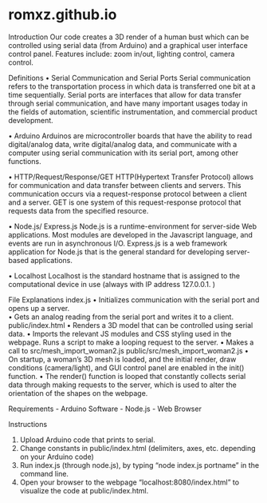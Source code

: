 # romxz.github.io

Introduction
Our code creates a 3D render of a human bust which can be controlled using serial data (from Arduino) and a graphical user interface control panel. Features include: zoom in/out, lighting control, camera control. 

Definitions
•	Serial Communication and Serial Ports
Serial communication refers to the transportation process in which data is transferred one bit at a time sequentially. Serial ports are interfaces that allow for data transfer through serial communication, and have many important usages today in the fields of automation, scientific instrumentation, and commercial product development.

•	Arduino
Arduinos are microcontroller boards that have the ability to read digital/analog data, write digital/analog data, and communicate with a computer using serial communication with its serial port, among other functions. 

•	HTTP/Request/Response/GET
HTTP(Hypertext Transfer Protocol) allows for communication and data transfer between clients and servers. This communication occurs via a request-response protocol between a client and a server. GET is one system of this request-response protocol that requests data from the specified resource. 

•	Node.js/ Express.js
Node.js is a runtime-environment for server-side Web applications. Most modules are developed in the Javascript language, and events are run in asynchronous I/O.  Express.js is a web framework application for Node.js that is the general standard for developing server-based applications. 

•	Localhost
Localhost is the standard hostname that is assigned to the computational device in use (always with IP address 127.0.0.1. )

File Explanations
index.js
•	Initializes communication with the serial port and opens up a server.  
•	Gets an analog reading from the serial port and writes it to a client. 
public/index.html
•	Renders a 3D model that can be controlled using serial data. 
•	Imports the relevant JS modules and CSS styling used in the webpage. 
Runs a script to make a looping request to the server. 
•	Makes a call to src/mesh_import_woman2.js
public/src/mesh_import_woman2.js
•	On startup, a woman’s 3D mesh is loaded, and the initial render, draw conditions (camera/light), and GUI control panel are enabled in the init() function. 
•	The render() function is looped that constantly collects serial data through making requests to the server, which is used to alter the orientation of the shapes on the webpage. 

Requirements
	- Arduino Software
	- Node.js
	- Web Browser
    
Instructions
1.	Upload Arduino code that prints to serial. 
2.	Change constants in public/index.html (delimiters, axes, etc. depending on your Arduino code)
3.	Run index.js (through node.js), by typing “node index.js portname” in the command line. 
4.	Open your browser to the webpage “localhost:8080/index.html” to visualize the code at public/index.html.
